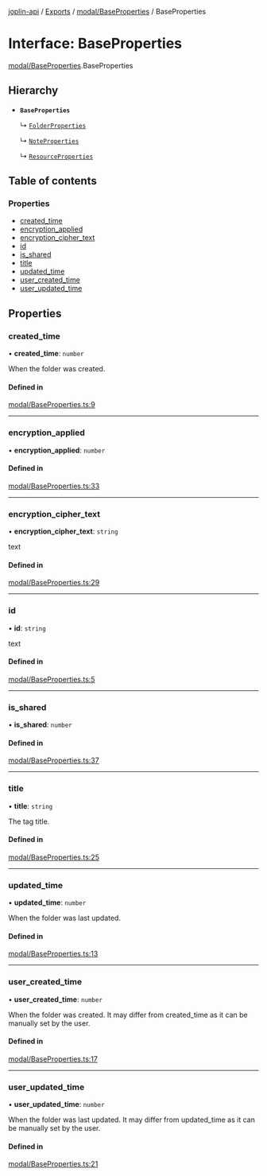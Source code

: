 [joplin-api](../README.md) / [Exports](../modules.md) / [modal/BaseProperties](../modules/modal_BaseProperties.md) / BaseProperties

# Interface: BaseProperties

[modal/BaseProperties](../modules/modal_BaseProperties.md).BaseProperties

## Hierarchy

- **`BaseProperties`**

  ↳ [`FolderProperties`](modal_FolderProperties.FolderProperties.md)

  ↳ [`NoteProperties`](modal_NoteProperties.NoteProperties.md)

  ↳ [`ResourceProperties`](modal_ResourceProperties.ResourceProperties.md)

## Table of contents

### Properties

- [created_time](modal_BaseProperties.BaseProperties.md#created_time)
- [encryption_applied](modal_BaseProperties.BaseProperties.md#encryption_applied)
- [encryption_cipher_text](modal_BaseProperties.BaseProperties.md#encryption_cipher_text)
- [id](modal_BaseProperties.BaseProperties.md#id)
- [is_shared](modal_BaseProperties.BaseProperties.md#is_shared)
- [title](modal_BaseProperties.BaseProperties.md#title)
- [updated_time](modal_BaseProperties.BaseProperties.md#updated_time)
- [user_created_time](modal_BaseProperties.BaseProperties.md#user_created_time)
- [user_updated_time](modal_BaseProperties.BaseProperties.md#user_updated_time)

## Properties

### created_time

• **created_time**: `number`

When the folder was created.

#### Defined in

[modal/BaseProperties.ts:9](https://github.com/rxliuli/joplin-utils/blob/f2c832f/libs/joplin-api/src/modal/BaseProperties.ts#L9)

---

### encryption_applied

• **encryption_applied**: `number`

#### Defined in

[modal/BaseProperties.ts:33](https://github.com/rxliuli/joplin-utils/blob/f2c832f/libs/joplin-api/src/modal/BaseProperties.ts#L33)

---

### encryption_cipher_text

• **encryption_cipher_text**: `string`

text

#### Defined in

[modal/BaseProperties.ts:29](https://github.com/rxliuli/joplin-utils/blob/f2c832f/libs/joplin-api/src/modal/BaseProperties.ts#L29)

---

### id

• **id**: `string`

text

#### Defined in

[modal/BaseProperties.ts:5](https://github.com/rxliuli/joplin-utils/blob/f2c832f/libs/joplin-api/src/modal/BaseProperties.ts#L5)

---

### is_shared

• **is_shared**: `number`

#### Defined in

[modal/BaseProperties.ts:37](https://github.com/rxliuli/joplin-utils/blob/f2c832f/libs/joplin-api/src/modal/BaseProperties.ts#L37)

---

### title

• **title**: `string`

The tag title.

#### Defined in

[modal/BaseProperties.ts:25](https://github.com/rxliuli/joplin-utils/blob/f2c832f/libs/joplin-api/src/modal/BaseProperties.ts#L25)

---

### updated_time

• **updated_time**: `number`

When the folder was last updated.

#### Defined in

[modal/BaseProperties.ts:13](https://github.com/rxliuli/joplin-utils/blob/f2c832f/libs/joplin-api/src/modal/BaseProperties.ts#L13)

---

### user_created_time

• **user_created_time**: `number`

When the folder was created. It may differ from created_time as it can be manually set by the user.

#### Defined in

[modal/BaseProperties.ts:17](https://github.com/rxliuli/joplin-utils/blob/f2c832f/libs/joplin-api/src/modal/BaseProperties.ts#L17)

---

### user_updated_time

• **user_updated_time**: `number`

When the folder was last updated. It may differ from updated_time as it can be manually set by the user.

#### Defined in

[modal/BaseProperties.ts:21](https://github.com/rxliuli/joplin-utils/blob/f2c832f/libs/joplin-api/src/modal/BaseProperties.ts#L21)
